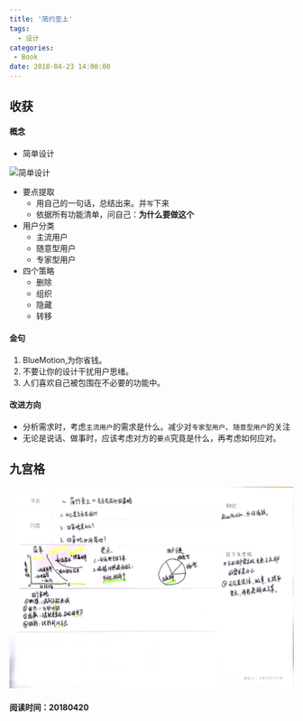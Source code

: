 ```yaml
---
title: '简约至上'
tags:
  - 设计
categories:
 - Book
date: 2018-04-23 14:00:00
---
```



## 收获

#### 概念

- 简单设计

![简单设计](/img/%E7%AE%80%E7%BA%A6%E8%87%B3%E4%B8%8A/%E7%AE%80%E5%8D%95%E8%AE%BE%E8%AE%A1.jpeg)

- 要点提取
    - 用自己的一句话，总结出来。并`写`下来
    - 依据所有功能清单，问自己：**为什么要做这个**
- 用户分类
    - 主流用户
    - 随意型用户
    - 专家型用户
- 四个策略
    - 删除
    - 组织
    - 隐藏
    - 转移

<!--more-->

#### 金句


1. BlueMotion,为你省钱。
2. 不要让你的设计干扰用户思绪。
3. 人们喜欢自己被包围在不必要的功能中。


#### 改进方向

- 分析需求时，考虑`主流用户`的需求是什么。减少对`专家型用户`、`随意型用户`的关注
- 无论是说话、做事时，应该考虑对方的`要点`究竟是什么，再考虑如何应对。

## 九宫格

![简约至上](/img/%E7%AE%80%E7%BA%A6%E8%87%B3%E4%B8%8A/%E4%B9%9D%E5%AE%AB%E6%A0%BC.jpg)


#### 阅读时间：**20180420**